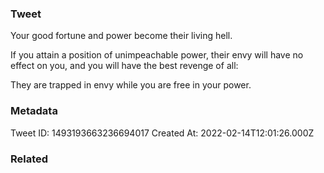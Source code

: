 ### Tweet
Your good fortune and power become their living hell.

If you attain a position of unimpeachable power, their envy will have no effect on you, and
you will have the best revenge of all:

They are trapped in envy while you are free in your power.

### Metadata
Tweet ID: 1493193663236694017
Created At: 2022-02-14T12:01:26.000Z

### Related

